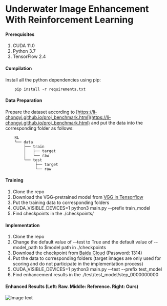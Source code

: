 # Underwater Image Enhancement With Reinforcement Learning 

#### Prerequisites

1.  CUDA 11.0
2.  Python 3.7
3.  TensorFlow 2.4

#### Compilation
Install all the python dependencies using pip:
        
        pip install -r requirements.txt

#### Data Preparation
Prepare the dataset according to [https://li-chongyi.github.io/proj_benchmark.html](https://li-chongyi.github.io/proj_benchmark.html) and put the data into the corresponding folder as follows:

        RL
        └── data
            ├── train
            │   ├── target
            │   └── raw
            └── test
                 ├── target
                 └── raw

#### Training
1. Clone the repo
2. Download the VGG-pretrained model from [VGG in Tensorflow](https://github.com/jcheng1602/tensorflow-vgg)
3. Put the training data to corresponding folders
4. CUDA_VISIBLE_DEVICES=1 python3 main.py --prefix train_model
5. Find checkpoints in the ./checkpoints/ 

#### Implementation
1. Clone the repo
2. Change the default value of --test to True and the default value of --model_path to $model path in ./checkpoints
3. Download the checkpoint from [Baidu Cloud](https://pan.baidu.com/s/1NLVFlfivIm-tyAJut73vQw) (Password: 1314)
4. Put the data to corresponding folders (target images are only used for scoring and do not participate in the implementation process)
5. CUDA_VISIBLE_DEVICES=1 python3 main.py --test --prefix test_model 
6. Find enhancement results in the ./test/test_model/step_0000000000

#### Enhanced Results (Left: Raw. Middle: Reference. Right: Ours)
![Image text](https://gitee.com/sunshixin_upc/underwater-image-enhancement-with-reinforcement-learning/raw/master/Experimental%20results/Testing%20set/86.png)